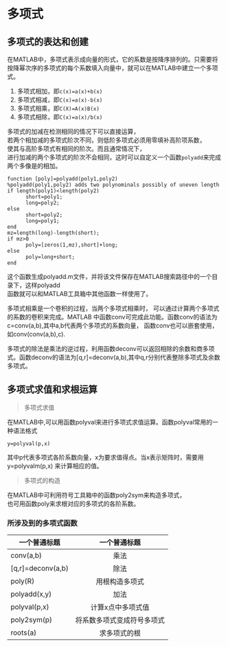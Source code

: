 # 多项式
## 多项式的表达和创建
在MATLAB中，多项式表示成向量的形式，它的系数是按降序排列的。只需要将按降幂次序的多项式的每个系数填入向量中，就可以在MATLAB中建立一个多项式。

1. 多项式相加，即`c(x)=a(x)+b(x)`
2. 多项式相减，即`C(x)=a(x)-b(x)`
3. 多项式相乘，即`C(X)=A(x)B(x)`
4. 多项式相除，即`C(x)=a(x)/b(x)`

多项式的加减在检测相同的情况下可以直接运算，  
若两个相加减的多项式阶次不同，则低阶多项式必须用零填补高阶项系数，  
使其与高阶多项式有相同的阶次。而且通常情况下，  
进行加减的两个多项式的阶次不会相同，这时可以自定义一个函数`polyadd`来完成两个多像是的相加。  
```
function [poly]=polyadd(poly1,poly2)
%polyadd(poly1,poly2) adds two polynominals possibly of uneven length
if length(poly1)<length(poly2)
      short=poly1;
      long=poly2;
else
      short=poly2;
      long=poly1;
end
mz=length(long)-length(short);
if mz>0
      poly=[zeros(1,mz),short]+long;
else
      poly=long+short;
end

```

这个函数生成polyadd.m文件，并将该文件保存在MATLAB搜索路径中的一个目录下，这样polyadd  
函数就可以和MATLAB工具箱中其他函数一样使用了。


多项式相乘是一个卷积的过程，当两个多项式相乘时，
可以通过计算两个多项式的系数的卷积来完成。MATLAB
中函数conv可完成此功能。函数conv的语法为c=conv(a,b),其中a,b代表两个多项式的系数向量，  函数conv也可以嵌套使用，如conv(conv(a,b),c).

多项式的除法是乘法的逆过程，利用函数deconv可以返回相除的余数和商多项式。函数deconv的语法为[q,r]=deconv(a,b),其中q,r分别代表整除多项式及余数多项式。  

## 多项式求值和求根运算

> 多项式求值

在MATLAB中,可以用函数polyval来进行多项式求值运算。函数polyval常用的一种语法格式  
```
y=polyval(p,x)

```
其中p代表多项式各阶系数向量，x为要求值得点。当x表示矩阵时，需要用y=polyvalm(p,x)
来计算相应的值。

> 多项式的构造

在MATLAB中可利用符号工具箱中的函数poly2sym来构造多项式，  
也可用函数poly来求根对应的多项式的各阶系数。  

### 所涉及到的多项式函数

| 一个普通标题 | 一个普通标题 |
| ------| :------: | 
| conv(a,b) | 乘法 |
| [q,r]=deconv(a,b) | 除法  |
| poly(R)| 用根构造多项式|
|polyadd(x,y)| 加法 |
|polyval(p,x)| 计算x点中多项式值|
|poly2sym(p)|将系数多项式变成符号多项式|
|roots(a)|求多项式的根|
